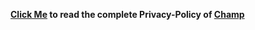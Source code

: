 <b> [Click Me](https://champ-bot.xyz/privacy-policy) to read the complete Privacy-Policy of [Champ](https://champ-bot.xyz/invite)
</b>
